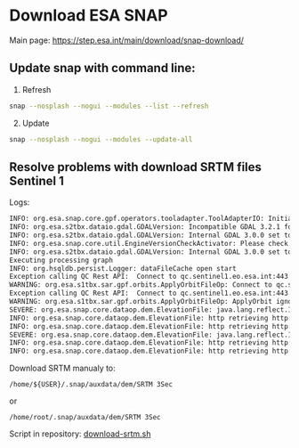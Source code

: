 # Download ESA SNAP

Main page:
https://step.esa.int/main/download/snap-download/

## Update snap with command line:
1. Refresh
```bash
snap --nosplash --nogui --modules --list --refresh
```
2. Update
```bash
snap --nosplash --nogui --modules --update-all
```

## Resolve problems with download SRTM files Sentinel 1
Logs:
```bash
INFO: org.esa.snap.core.gpf.operators.tooladapter.ToolAdapterIO: Initializing external tool adapters
INFO: org.esa.s2tbx.dataio.gdal.GDALVersion: Incompatible GDAL 3.2.1 found on system. Internal GDAL 3.0.0 from distribution will be used.
INFO: org.esa.s2tbx.dataio.gdal.GDALVersion: Internal GDAL 3.0.0 set to be used by SNAP.
INFO: org.esa.snap.core.util.EngineVersionCheckActivator: Please check regularly for new updates for the best SNAP experience.
INFO: org.esa.s2tbx.dataio.gdal.GDALVersion: Internal GDAL 3.0.0 set to be used by SNAP.
Executing processing graph
INFO: org.hsqldb.persist.Logger: dataFileCache open start
Exception calling QC Rest API:  Connect to qc.sentinel1.eo.esa.int:443 [qc.sentinel1.eo.esa.int/131.176.235.71] failed: Connection timed out (Connection timed out)
WARNING: org.esa.s1tbx.sar.gpf.orbits.ApplyOrbitFileOp: Connect to qc.sentinel1.eo.esa.int:443 [qc.sentinel1.eo.esa.int/131.176.235.71] failed: Connection timed out (Connection timed out)
Exception calling QC Rest API:  Connect to qc.sentinel1.eo.esa.int:443 [qc.sentinel1.eo.esa.int/131.176.235.71] failed: Connection timed out (Connection timed out)
WARNING: org.esa.s1tbx.sar.gpf.orbits.ApplyOrbitFileOp: ApplyOrbit ignoring error and continuing: org.apache.http.conn.HttpHostConnectException: Connect to qc.sentinel1.eo.esa.int:443 [qc.sentinel1.eo.esa.int/131.176.235.71] failed: Connection timed out (Connection timed out)
SEVERE: org.esa.snap.core.dataop.dem.ElevationFile: java.lang.reflect.InvocationTargetException
INFO: org.esa.snap.core.dataop.dem.ElevationFile: http retrieving http://cgiar-csi-srtm.openterrain.org.s3.amazonaws.com/source/srtm_39_01.zip
INFO: org.esa.snap.core.dataop.dem.ElevationFile: http retrieving http://srtm.csi.cgiar.org/wp-content/uploads/files/srtm_5x5/TIFF/srtm_39_01.zip
SEVERE: org.esa.snap.core.dataop.dem.ElevationFile: java.lang.reflect.InvocationTargetException
INFO: org.esa.snap.core.dataop.dem.ElevationFile: http retrieving http://cgiar-csi-srtm.openterrain.org.s3.amazonaws.com/source/srtm_39_01.zip
INFO: org.esa.snap.core.dataop.dem.ElevationFile: http retrieving http://srtm.csi.cgiar.org/wp-content/uploads/files/srtm_5x5/TIFF/srtm_39_01.zip
```

Download SRTM manualy to:

```/home/${USER}/.snap/auxdata/dem/SRTM 3Sec```

or

```/home/root/.snap/auxdata/dem/SRTM 3Sec```

Script in repository:
[download-srtm.sh](download-srtm.sh)